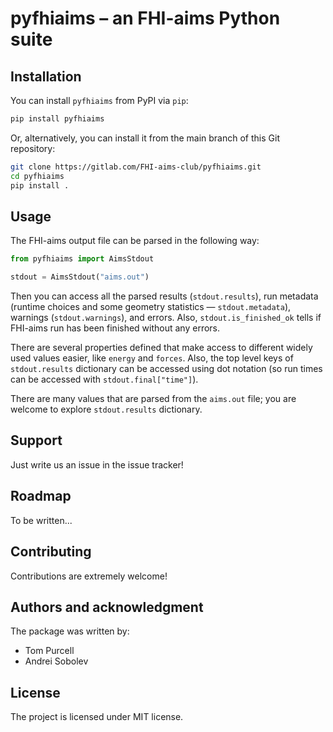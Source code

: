 # pyfhiaims – an FHI-aims Python suite 

## Installation

You can install `pyfhiaims` from PyPI via `pip`:
```bash
pip install pyfhiaims
```

Or, alternatively, you can install it from the main branch of this Git repository:
```bash
git clone https://gitlab.com/FHI-aims-club/pyfhiaims.git
cd pyfhiaims
pip install .
```

## Usage
The FHI-aims output file can be parsed in the following way:

```python
from pyfhiaims import AimsStdout

stdout = AimsStdout("aims.out")
```

Then you can access all the parsed results (`stdout.results`),
run metadata (runtime choices and some geometry statistics — 
`stdout.metadata`), warnings (`stdout.warnings`), and errors.
Also, `stdout.is_finished_ok` tells if FHI-aims run has been finished 
without any errors.

There are several properties defined that make access to different 
widely used values easier, like `energy` and `forces`. 
Also, the top level keys of `stdout.results` dictionary can be accessed 
using dot notation (so run times can be accessed with 
`stdout.final["time"]`). 

There are many values that are parsed from the `aims.out` file; you are 
welcome to explore `stdout.results` dictionary. 

## Support
Just write us an issue in the issue tracker!

## Roadmap
To be written...

## Contributing
Contributions are extremely welcome!

## Authors and acknowledgment
The package was written by:
 * Tom Purcell
 * Andrei Sobolev

## License
The project is licensed under MIT license.
